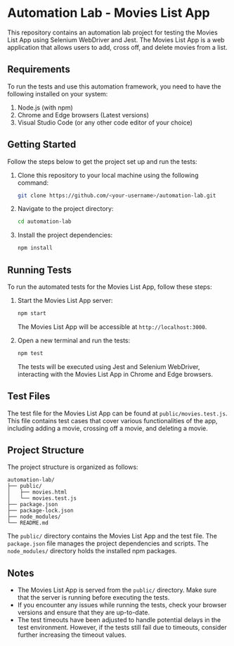 # Automation Lab - Movies List App

This repository contains an automation lab project for testing the Movies List App using Selenium WebDriver and Jest. The Movies List App is a web application that allows users to add, cross off, and delete movies from a list.

## Requirements

To run the tests and use this automation framework, you need to have the following installed on your system:

1. Node.js (with npm)
2. Chrome and Edge browsers (Latest versions)
3. Visual Studio Code (or any other code editor of your choice)

## Getting Started

Follow the steps below to get the project set up and run the tests:

1. Clone this repository to your local machine using the following command:

   ```bash
   git clone https://github.com/<your-username>/automation-lab.git
   ```

2. Navigate to the project directory:

   ```bash
   cd automation-lab
   ```

3. Install the project dependencies:

   ```bash
   npm install
   ```

## Running Tests

To run the automated tests for the Movies List App, follow these steps:

1. Start the Movies List App server:

   ```bash
   npm start
   ```

   The Movies List App will be accessible at `http://localhost:3000`.

2. Open a new terminal and run the tests:

   ```bash
   npm test
   ```

   The tests will be executed using Jest and Selenium WebDriver, interacting with the Movies List App in Chrome and Edge browsers.

## Test Files

The test file for the Movies List App can be found at `public/movies.test.js`. This file contains test cases that cover various functionalities of the app, including adding a movie, crossing off a movie, and deleting a movie.

## Project Structure

The project structure is organized as follows:

```
automation-lab/
├── public/
│   ├── movies.html
│   └── movies.test.js
├── package.json
├── package-lock.json
├── node_modules/
└── README.md
```

The `public/` directory contains the Movies List App and the test file. The `package.json` file manages the project dependencies and scripts. The `node_modules/` directory holds the installed npm packages.

## Notes

- The Movies List App is served from the `public/` directory. Make sure that the server is running before executing the tests.
- If you encounter any issues while running the tests, check your browser versions and ensure that they are up-to-date.
- The test timeouts have been adjusted to handle potential delays in the test environment. However, if the tests still fail due to timeouts, consider further increasing the timeout values.
